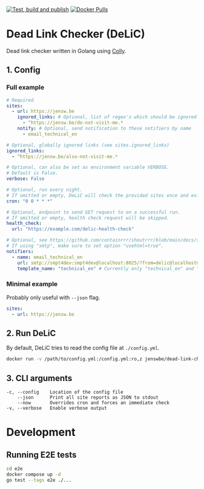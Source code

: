 [![Test, build and publish](https://github.com/JenswBE/dead-link-checker/actions/workflows/test-build-publish.yml/badge.svg?branch=main)](https://github.com/JenswBE/dead-link-checker/actions/workflows/test-build-publish.yml)
[![Docker Pulls](https://img.shields.io/docker/pulls/jenswbe/dead-link-checker)](https://hub.docker.com/r/jenswbe/dead-link-checker)

# Dead Link Checker (DeLiC)

Dead link checker written in Golang using [Colly](https://github.com/gocolly/colly).

## 1. Config

### Full example

```yaml
# Required
sites:
  - url: https://jensw.be
    ignored_links: # Optional, list of regex's which should be ignored
      - ^https://jensw.be/do-not-visit-me.*
    notify: # Optional, send notification to these notifiers by name
      - email_technical_en

# Optional, globally ignored links (see sites.ignored_links)
ignored_links:
  - ^https://jensw.be/also-not-visit-me.*

# Optional, can also be set as environment variable VERBOSE.
# Default is False.
verbose: False

# Optional, run every night.
# If omitted or empty, DeLiC will check the provided sites once and exit.
cron: "0 0 * * *"

# Optional, endpoint to send GET request to on a successful run.
# If omitted or empty, health check request will be skipped.
health_check:
  url: "https://example.com/delic-health-check"

# Optional, see https://github.com/containrrr/shoutrrr/blob/main/docs/services/overview.md for supported URL's.
# If using "smtp", make sure to set option "usehtml=true".
notifiers:
  - name: email_technical_en
    url: smtp://smpt4dev:smpt4dev@localhost:8025/?from=delic@localhost&to=admin1@localhost,admin2@localhost&usehtml=true&subject=Broken%20links%20found
    template_name: "technical_en" # Currently only "technical_en" and "simple_nl" supported
```

### Minimal example

Probably only useful with `--json` flag.

```yaml
sites:
  - url: https://jensw.be
```

## 2. Run DeLiC

By default, DeLiC tries to read the config file at `./config.yml`.

```bash
docker run -v /path/to/config.yml:/config.yml:ro,z jenswbe/dead-link-checker
```

## 3. CLI arguments

```
-c, --config    Location of the config file
    --json      Print all site reports as JSON to stdout
    --now       Overrides cron and forces an immediate check
-v, --verbose   Enable verbose output
```

# Development

## Running E2E tests

```bash
cd e2e
docker compose up -d
go test --tags e2e ./...
```
